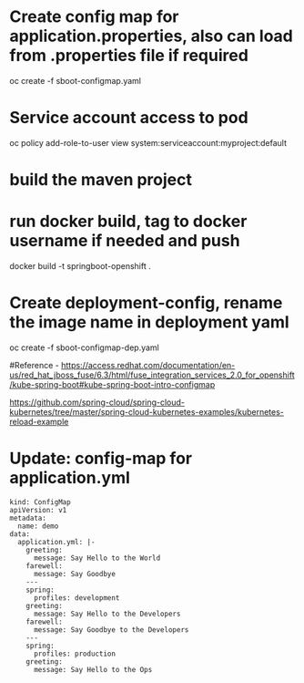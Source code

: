 # Create config map for application.properties, also can load from .properties file if required
oc create -f sboot-configmap.yaml

# Service account access to pod
oc policy add-role-to-user view system:serviceaccount:myproject:default

# build the maven project 

# run docker build, tag to docker username if needed and push 

docker build -t springboot-openshift .


# Create deployment-config, rename the image name in deployment yaml 

oc create -f sboot-configmap-dep.yaml

#Reference - 
https://access.redhat.com/documentation/en-us/red_hat_jboss_fuse/6.3/html/fuse_integration_services_2.0_for_openshift/kube-spring-boot#kube-spring-boot-intro-configmap

https://github.com/spring-cloud/spring-cloud-kubernetes/tree/master/spring-cloud-kubernetes-examples/kubernetes-reload-example


# Update: config-map for application.yml

```
kind: ConfigMap
apiVersion: v1
metadata:
  name: demo
data:
  application.yml: |-
    greeting:
      message: Say Hello to the World
    farewell:
      message: Say Goodbye
    ---
    spring:
      profiles: development
    greeting:
      message: Say Hello to the Developers
    farewell:
      message: Say Goodbye to the Developers
    ---
    spring:
      profiles: production
    greeting:
      message: Say Hello to the Ops
```
